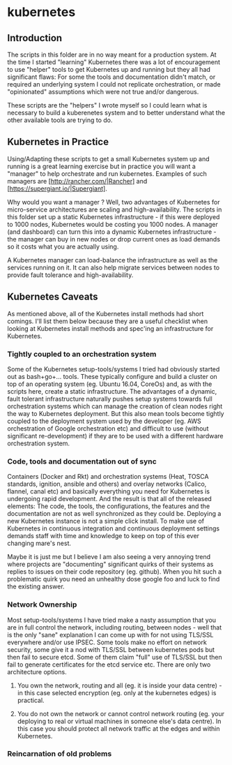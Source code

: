 # kubernetes

## Introduction

The scripts in this folder are in no way meant for a production system.  At the time I started "learning" Kubernetes there was a lot of encouragement to use "helper" tools to get Kubernetes up and running but they all had significant flaws:  For some the tools and documentation didn't match, or required an underlying system I could not replicate orchestration, or made "opinionated" assumptions which were not true and/or dangerous.

These scripts are the "helpers" I wrote myself so I could learn what is necessary to build a kuberenetes system and to better understand what the other available tools are trying to do.

## Kubernetes in Practice

Using/Adapting these scripts to get a small Kubernetes system up and running is a great learning exercise but in practice you will want a "manager" to help orchestrate and run kubernetes.  Examples of such managers are [http://rancher.com/|Rancher] and [https://supergiant.io/|Supergiant].

Why would you want a manager ?  Well, two advantages of Kubernetes for micro-service architectures are scaling and high-availability.  The scripts in this folder set up a static Kubernetes infrastructure - if this were deployed to 1000 nodes, Kubernetes would be costing you 1000 nodes.  A manager (and dashboard) can turn this into a dynamic Kubernetes infrastructure - the manager can buy in new nodes or drop current ones as load demands so it costs what you are actually using.

A Kubernetes manager can load-balance the infrastructure as well as the services running on it.  It can also help migrate services between nodes to provide fault tolerance and high-availability.

## Kubernetes Caveats

As mentioned above, all of the Kubernetes install methods had short comings.  I'll list them below because they are a useful checklist when looking at Kubernetes install methods and spec'ing an infrastructure for Kubernetes.

### Tightly coupled to an orchestration system

Some of the Kubernetes setup-tools/systems I tried had obviously started out as bash+go+... tools.  These typically configure and build a cluster on top of an operating system (eg. Ubuntu 16.04, CoreOs) and, as with the scripts here, create a static infrastructure.   The advantages of a dynamic, fault tolerant  infrastructure naturally pushes setup systems towards full orchestration systems which can manage the creation of clean nodes right the way to Kubernetes deployment.  But this also mean tools become tightly coupled to the deployment system used by the developer (eg. AWS orchestration of Google orchestration etc) and difficult to use (without significant re-development) if they are to be used with a different hardware orchestration system.

### Code, tools and documentation out of sync

Containers (Docker and Rkt) and orchestration systems (Heat, TOSCA standards, ignition, ansible and others) and overlay networks (Calico, flannel, canal etc) and basically everything you need for Kubernetes is undergoing rapid development.     And the result is that all of the released elements: The code, the tools, the configurations, the features and the documentation are not as well synchronized as they could be.  Deploying a new Kubernetes instance is not a simple click install. To make use of Kubernetes in continuous integration and continuous deployment settings demands staff with time and knowledge to keep on top of this ever changing mare's nest.

Maybe it is just me but I believe I am also seeing a very annoying trend where projects are "documenting" significant quirks of their systems as replies to issues on their code repository (eg. github).  When you hit such a problematic quirk you need an unhealthy dose google foo and luck to find the existing answer.

### Network Ownership

Most setup-tools/systems I have tried make a nasty assumption that you are in full control the network, including routing, between nodes - well that is the only "sane" explanation I can come up with for not using TLS/SSL everywhere and/or use IPSEC.  Some tools make no effort on network security, some give it a nod with TLS/SSL between kubernetes pods but then fail to secure etcd.  Some of them claim "full" use of TLS/SSL but then fail to generate certificates for the etcd service etc.
There are only two architecture options.

1.  You own the network, routing and all (eg. it is inside your data centre) - in this case selected encryption (eg. only at the kubernetes edges) is practical.

2.  You do not own the network or cannot control network routing (eg. your deploying to real or virtual machines in someone else's data centre).  In this case you should protect all network traffic at the edges and within Kubernetes.

### Reincarnation of old problems
